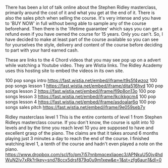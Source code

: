 There has been a lot of talk online about the Stephen Ridley masterclass, primarily around the cost of it and what you get at the end of it. There is also the sales pitch when selling the course. It's very intense and you have to 'BUY NOW' in full without being able to sample any of the course beforehand. Then there is the 'lifetime guarantee' which says you can get a refund even if you have owned the course for 15 years. Only you can't. So, I have decided to make at least part of the course available so you can see for yourselves the style, delivery and content of the course before deciding to part with your hard earned cash.

These are links to the 4 Chord videos that you may see pop up on a advert while watching a Youtube video. They are Wistia links. The Ridley Academy uses this hosting site to embed the videos in its own site.

100 pop songs intro https://fast.wistia.net/embed/iframe/t9s5f4wzoz
100 pop songs lesson 1 https://fast.wistia.net/embed/iframe/dita516hvd
100 pop songs lesson 2 https://fast.wistia.net/embed/iframe/fl9p8on13o
100 pop songs lesson 3 https://fast.wistia.net/embed/iframe/lkcikkgcm4
100 pop songs lesson 4 https://fast.wistia.net/embed/iframe/asdoalar6q
100 pop songs sales pitch https://fast.wistia.net/embed/iframe/9e059seb7y


Ridley masterclass level 1 
This is the entire contents of level 1 from Stephen Ridleys masterclass course. If you don't know, the course is split into 10 levels and by the time you reach level 10 you are supposed to have and excellent grasp of the piano. The claims are that it takes around 6 months playing just 3 minutes a day to reach the end of the course. I finished watching level 1, a tenth of the course and hadn't even played a note on the piano.
https://www.dropbox.com/scl/fo/pm7j57nnbmqcexliaoec3/APNkuU50jv4hdWuN2Iv7xRk?rlkey=snd78ccx5drsf879q0u9m1xew&e=1&st=zfg6aun1&dl=0
